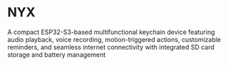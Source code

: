 # NYX
A compact ESP32-S3-based multifunctional keychain device featuring audio playback, voice recording, motion-triggered actions, customizable reminders, and seamless internet connectivity with integrated SD card storage and battery management
